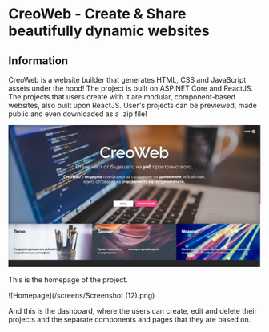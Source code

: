 # CreoWeb - Create & Share beautifully dynamic websites

## Information
CreoWeb is a website builder that generates HTML, CSS and JavaScript assets under the hood! The project is built on ASP.NET Core and ReactJS. The projects that users create with it are modular, component-based websites, also built upon ReactJS. User's projects can be previewed, made public and even downloaded as a .zip file!

![Homepage](https://github.com/veselink1/CreoWeb/blob/master/screens/Screenshot%20(11).png)

This is the homepage of the project.


![Homepage](/screens/Screenshot (12).png)

And this is the dashboard, where the users can create, edit and delete their projects and the separate components and pages that they are based on.
